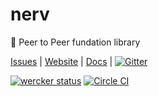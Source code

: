 # nerv
:honeybee: Peer to Peer fundation library

[Issues](https://github.com/HaMster21/nerv/issues) | [Website]() | [Docs]() | [![Gitter](https://badges.gitter.im/Join%20Chat.svg)](https://gitter.im/HaMster21/nerv?utm_source=badge&utm_medium=badge&utm_campaign=pr-badge)

[![wercker status](https://app.wercker.com/status/c37360f16dfcf6e22997f90cde552005/s "wercker status")](https://app.wercker.com/project/bykey/c37360f16dfcf6e22997f90cde552005) [![Circle CI](https://circleci.com/gh/HaMster21/nerv.svg?style=svg)](https://circleci.com/gh/HaMster21/nerv)
